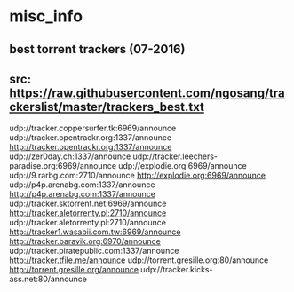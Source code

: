 # misc_info

## best torrent trackers (07-2016)
## **src: https://raw.githubusercontent.com/ngosang/trackerslist/master/trackers_best.txt**

udp://tracker.coppersurfer.tk:6969/announce
udp://tracker.opentrackr.org:1337/announce
http://tracker.opentrackr.org:1337/announce
udp://zer0day.ch:1337/announce
udp://tracker.leechers-paradise.org:6969/announce
udp://explodie.org:6969/announce
udp://9.rarbg.com:2710/announce
http://explodie.org:6969/announce
udp://p4p.arenabg.com:1337/announce
http://p4p.arenabg.com:1337/announce
udp://tracker.sktorrent.net:6969/announce
http://tracker.aletorrenty.pl:2710/announce
udp://tracker.aletorrenty.pl:2710/announce
http://tracker1.wasabii.com.tw:6969/announce
http://tracker.baravik.org:6970/announce
udp://tracker.piratepublic.com:1337/announce
http://tracker.tfile.me/announce
udp://torrent.gresille.org:80/announce
http://torrent.gresille.org/announce
udp://tracker.kicks-ass.net:80/announce
